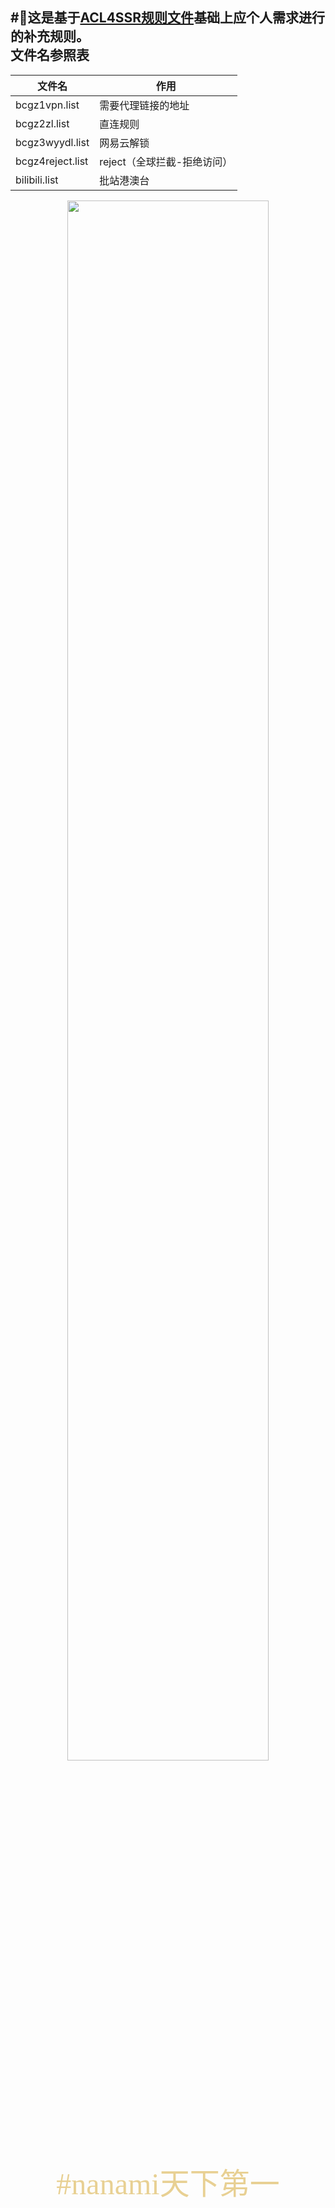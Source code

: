 #:mag_right:这是基于[ACL4SSR规则文件](https://github.com/ACL4SSR/ACL4SSR/tree/master "诶，起飞~")基础上应个人需求进行的补充规则。<br>
文件名参照表
--------

文件名  | 作用|
--------- | --------|
bcgz1vpn.list  | 需要代理链接的地址 |
bcgz2zl.list  | 直连规则 |
bcgz3wyydl.list  | 网易云解锁 |
bcgz4reject.list  | reject（全球拦截-拒绝访问） |
bilibili.list   | 批站港澳台 |
<div align=center>
<img src="https://files.yande.re/sample/e01c433e7ffcb0df8a4c07645c6cf821/yande.re%20437843%20sample%20arihara_nanami%20game_cg%20kobuichi%20riddle_joker%20seifuku%20sweater%20yuzu-soft.jpg" width="80%" height="80%">

</div>

<p><div align=center><font face="STCAIYUN" size="16" color="#E8D093">#nanami天下第一</p></font></div>
